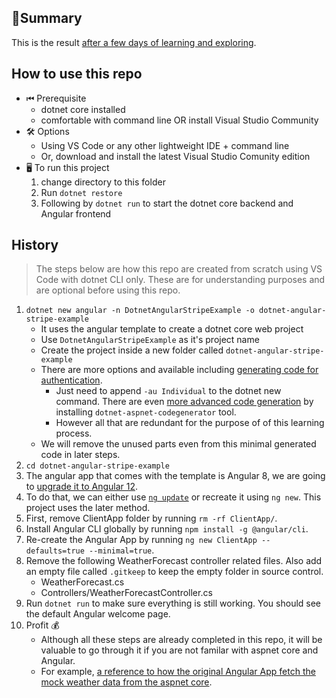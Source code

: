 ## 🧾Summary

This is the result [after a few days of learning and exploring](https://github.com/wizlee/learning-loop-beta/).

## How to use this repo
- ⏮ Prerequisite
    - dotnet core installed
    - comfortable with command line OR install Visual Studio Community
- 🛠 Options
    - Using VS Code or any other lightweight IDE + command line
    - Or, download and install the latest Visual Studio Comunity edition
- 🖥 To run this project
    1. change directory to this folder
    2. Run `dotnet restore`
    3. Following by `dotnet run` to start the dotnet core backend and Angular frontend


## History
> The steps below are how this repo are created from scratch using VS Code with dotnet CLI only. 
> These are for understanding purposes and are optional before using this repo.

1. `dotnet new angular -n DotnetAngularStripeExample -o dotnet-angular-stripe-example` 
    - It uses the angular template to create a dotnet core web project
    - Use `DotnetAngularStripeExample` as it's project name
    - Create the project inside a new folder called `dotnet-angular-stripe-example`
    - There are more options and available including [generating code for authentication](https://docs.microsoft.com/en-us/aspnet/core/security/authentication/identity-api-authorization?view=aspnetcore-6.0).
        - Just need to append `-au Individual` to the dotnet new command. There are even [more advanced code generation](https://stackoverflow.com/questions/59927217/net-core-3-1-built-in-angular-spa-template-customize-login-register-template) by installing `dotnet-aspnet-codegenerator` tool.
        - However all that are redundant for the purpose of of this learning process.
    - We will remove the unused parts even from this minimal generated code in later steps.
2. `cd dotnet-angular-stripe-example`
3. The angular app that comes with the template is Angular 8, we are going to [upgrade it to Angular 12](https://www.freecodespot.com/blog/angular-with-dotnet-core-web-api/).
4. To do that, we can either use [`ng update`](https://update.angular.io/?v=8.2-13.0) or recreate it using `ng new`. This project uses the later method.
5. First, remove ClientApp folder by running `rm -rf ClientApp/`.
6. Install Angular CLI globally by running `npm install -g @angular/cli`.
7. Re-create the Angular App by running `ng new ClientApp --defaults=true --minimal=true`.
8. Remove the following WeatherForecast controller related files. Also add an empty file called `.gitkeep` to keep the empty folder in source control.
    - WeatherForecast.cs
    - Controllers/WeatherForecastController.cs
9. Run `dotnet run` to make sure everything is still working. You should see the default Angular welcome page.
10. Profit 💰
    - Although all these steps are already completed in this repo, it will be valuable to go through it if you are not familar with aspnet core and Angular.
    - For example, [a reference to how the original Angular App fetch the mock weather data from the aspnet core](https://github.com/wizlee/learning-loop-beta/blob/4e25dcc1fec7e03ce4f0f3b433839972d84c022d/dotnet-angular-stripe-example/ClientApp/src/app/fetch-data/fetch-data.component.ts).
